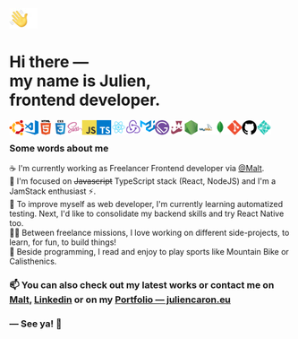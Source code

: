 
![Hi](https://github.com/Junscuzzy/Junscuzzy/blob/master/assets/hi.gif)
<h1>
  Hi there ― <br> 
  my name is Julien, <br> 
  frontend developer.
</h1>

<!--## 🛠 Technologies & tools-->
<!--
![](https://img.shields.io/badge/OS-Linux-informational?style=flat&logo=linux&logoColor=white&color=blue)
![](https://img.shields.io/badge/Editor-VSCode-informational?style=flat&logo=visual-studio-code&logoColor=white&color=blue)
![](https://img.shields.io/badge/Language-Typescript-informational?style=flat&logo=javascript&logoColor=white&color=blue)
![](https://img.shields.io/badge/Framework-Gatsby,_Next-informational?style=flat&logo=react&logoColor=white&color=blue)
![](https://img.shields.io/badge/State_management-Redux-informational?style=flat&logo=redux&logoColor=white&color=blue)
![](https://img.shields.io/badge/Style-@Material_UI,_Theme_UI-informational?style=flat&logo=material-ui&logoColor=white&color=blue)
![](https://img.shields.io/badge/Framework-Express-informational?style=flat&logo=node.js&logoColor=white&color=blue)
![](https://img.shields.io/badge/Database-MongoDB-informational?style=flat&logo=mongodb&logoColor=white&color=blue)
![](https://img.shields.io/badge/Database-MySql-informational?style=flat&logo=mysql&logoColor=white&color=blue)
![](https://img.shields.io/badge/Faas-Firebase-informational?style=flat&logo=firebase&logoColor=white&color=blue)
![](https://img.shields.io/badge/Headless_CMS-Sanity.io,_Prismic,_NetlifyCMS,_Strapi-informational?style=flat&white&color=blue)
![](https://img.shields.io/badge/Tests-Jest-informational?style=flat&logo=jest&logoColor=white&color=blue)
![](https://img.shields.io/badge/Linter-Eslint-informational?style=flat&logo=eslint&logoColor=white&color=blue)
![](https://img.shields.io/badge/Formatter-Prettier-informational?style=flat&logo=prettier&logoColor=white&color=blue)
![](https://img.shields.io/badge/Tools-Git-informational?style=flat&logo=git&logoColor=white&color=blue)
![](https://img.shields.io/badge/Cloud-Netlify-informational?style=flat&logo=netlify&logoColor=white&color=blue)
![](https://img.shields.io/badge/Cloud-Vercel-informational?style=flat&logo=vercel&logoColor=white&color=blue)
![](https://img.shields.io/badge/Cloud-Heroku-informational?style=flat&logo=Heroku&logoColor=white&color=blue)
![](https://img.shields.io/badge/Cloud-OVH-informational?style=flat&logo=ovh&logoColor=white&color=blue)
-->

<div>
  <img align="left" alt="Ubuntu" width="26px" style="max-width: 100%;" 
  src="https://github.com/Junscuzzy/Junscuzzy/blob/master/assets/ubuntu.png"/>
  <img align="left" alt="Visual Studio Code" width="26px" style="max-width: 100%;" 
  src="https://github.com/Junscuzzy/Junscuzzy/blob/master/assets/visual-studio-code.png"/>
  
  <img align="left" alt="html" width="26px" style="max-width: 100%;" 
  src="https://github.com/Junscuzzy/Junscuzzy/blob/master/assets/html.png"/>
  <img align="left" alt="css" width="26px" style="max-width: 100%;" 
  src="https://github.com/Junscuzzy/Junscuzzy/blob/master/assets/css.png"/>
  <img align="left" alt="sass" width="26px" style="max-width: 100%;" 
  src="https://github.com/Junscuzzy/Junscuzzy/blob/master/assets/sass.png"/>
  <img align="left" alt="javascript" width="26px" style="max-width: 100%;" 
  src="https://github.com/Junscuzzy/Junscuzzy/blob/master/assets/javascript.png"/>
  <img align="left" alt="typescript" width="26px" style="max-width: 100%;" 
  src="https://github.com/Junscuzzy/Junscuzzy/blob/master/assets/typescript.png"/>
  <img align="left" alt="react" width="26px" style="max-width: 100%;" 
  src="https://github.com/Junscuzzy/Junscuzzy/blob/master/assets/react.png"/>
  <img align="left" alt="redux" width="26px" style="max-width: 100%;" 
  src="https://github.com/Junscuzzy/Junscuzzy/blob/master/assets/redux.png"/>
  <img align="left" alt="@material-ui" width="26px" style="max-width: 100%;" 
  src="https://github.com/Junscuzzy/Junscuzzy/blob/master/assets/mui.png"/>
  <img align="left" alt="gatsby" width="26px" style="max-width: 100%;" 
  src="https://github.com/Junscuzzy/Junscuzzy/blob/master/assets/gatsby.png"/>
  <img align="left" alt="jest" width="26px" style="max-width: 100%;" 
  src="https://github.com/Junscuzzy/Junscuzzy/blob/master/assets/jest.png"/>

  <img align="left" alt="NodeJS" width="26px" style="max-width: 100%;" 
  src="https://github.com/Junscuzzy/Junscuzzy/blob/master/assets/nodejs.png"/>
  <img align="left" alt="mysql" width="26px" style="max-width: 100%;" 
  src="https://github.com/Junscuzzy/Junscuzzy/blob/master/assets/mysql.png"/>
  <img align="left" alt="mongodb" width="26px" style="max-width: 100%;" 
  src="https://github.com/Junscuzzy/Junscuzzy/blob/master/assets/mongodb.png"/>
  <img align="left" alt="git" width="26px" style="max-width: 100%;" 
  src="https://github.com/Junscuzzy/Junscuzzy/blob/master/assets/git.png"/>
  <img align="left" alt="github" width="26px" style="max-width: 100%;" 
  src="https://github.com/Junscuzzy/Junscuzzy/blob/master/assets/github.png"/>
  <img align="left" alt="netlify" width="26px" style="max-width: 100%;" 
  src="https://github.com/Junscuzzy/Junscuzzy/blob/master/assets/netlify.svg"/>


</div>

<br/>

### Some words about me

<p>
    ☕️ I'm currently working as Freelancer Frontend developer via <a href="https://www.malt.fr">@Malt</a>.
    <br>
    🎯 I'm focused on <del>Javascript</del> TypeScript stack (React, NodeJS) and I'm a JamStack enthusiast ⚡️.
    <br>
    🌱 To improve myself as web developer, I'm currently learning automatized testing. Next, I'd like to consolidate my backend skills and try React Native too.
    <br>
    👨‍💻 Between freelance missions, I love working on different side-projects, to learn, for fun, to build things!
    <br>
    🍺 Beside programming, I read and enjoy to play sports like Mountain Bike or Calisthenics.
</p>

<h3>
  📫 You can also check out my <b>latest works</b> or <b>contact me</b> on
  <br> 
  <a href="https://www.malt.fr/profile/juliencaron">Malt</a>,
  <a href="https://www.linkedin.com/in/caronjulien">Linkedin</a> or on my <a href="https://juliencaron.eu">Portfolio ― juliencaron.eu</a> 
</h3>

### ― See ya! 👋

<br>

<!-- ## &#x1f4c8; GitHub Stats
<a href="https://github.com/Junscuzzy/Junscuzzy">
    <img align="left" src="https://github-readme-stats.vercel.app/api/top-langs/?username=junscuzzy&hide=php&layout=compact&width=50" alt="Most Used Languages" />
</a>
<a href="https://github.com/Junscuzzy/Junscuzzy">
    <img align="left" src="https://github-readme-stats.vercel.app/api?username=junscuzzy&hide=prs,issues&count_private=true&show_icons=true" alt="Julien's GitHub Stats" />
</a>-->
